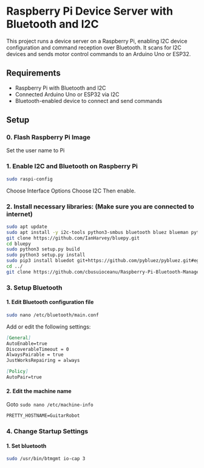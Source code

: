 # Raspberry Pi Device Server with Bluetooth and I2C

This project runs a device server on a Raspberry Pi, enabling I2C device configuration and command reception over Bluetooth. It scans for I2C devices and sends motor control commands to an Arduino Uno or ESP32.

## Requirements

- Raspberry Pi with Bluetooth and I2C
- Connected Arduino Uno or ESP32 via I2C
- Bluetooth-enabled device to connect and send commands

## Setup

### 0. Flash Raspberry Pi Image

Set the user name to Pi

### 1. Enable I2C and Bluetooth on Raspberry Pi

```bash
sudo raspi-config
```

Choose Interface Options
Choose I2C
Then enable.

### 2. Install necessary libraries: (Make sure you are connected to internet)

```bash
sudo apt update
sudo apt install -y i2c-tools python3-smbus bluetooth bluez blueman python3-serial libbluetooth-dev git build-essential libglib2.0-dev
git clone https://github.com/IanHarvey/bluepy.git
cd bluepy
sudo python3 setup.py build
sudo python3 setup.py install
sudo pip3 install bluedot git+https://github.com/pybluez/pybluez.git#egg=pybluez --break-system-packages
cd ../
git clone https://github.com/cbusuioceanu/Raspberry-Pi-Bluetooth-Manager.git rpibtman && cd rpibtman && sudo bash rpibtman.sh
```

### 3. Setup Bluetooth

#### 1. Edit Bluetooth configuration file

```bash
sudo nano /etc/bluetooth/main.conf
```

Add or edit the following settings:

```md
[General]
AutoEnable=true
DiscoverableTimeout = 0
AlwaysPairable = true
JustWorksRepairing = always

[Policy]
AutoPair=true
```

#### 2. Edit the machine name

Goto `sudo nano /etc/machine-info`

```md
PRETTY_HOSTNAME=GuitarRobot
```

### 4. Change Startup Settings

#### 1. Set bluetooth

```bash
sudo /usr/bin/btmgmt io-cap 3
```
